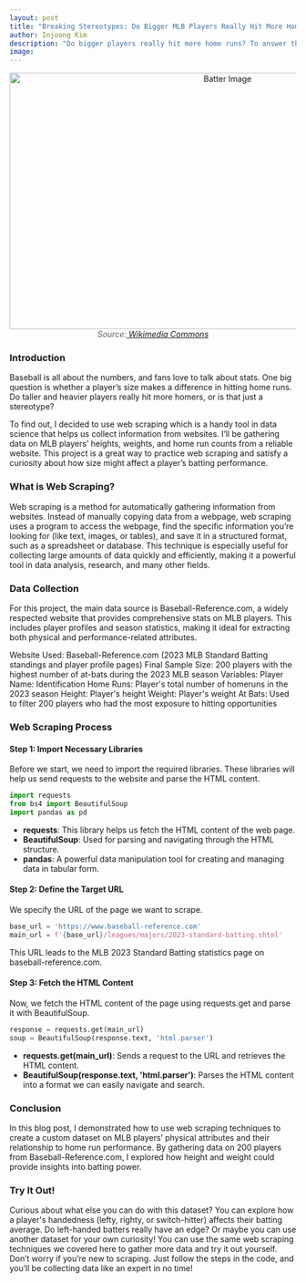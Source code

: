 ```yaml
---
layout: post
title: "Breaking Stereotypes: Do Bigger MLB Players Really Hit More Homeruns?"
author: Injoong Kim
description: "Do bigger players really hit more home runs? To answer this, I used web scraping to gather data on the height, weight, and home run stats of the 200 MLB players in 2023! Through this project, I hope you’ll get more familiar with web scraping and maybe even learn a few tips for your own data adventures. Come check it out!"
image:
---
```


<div style="text-align: center;">
  <img src="https://injoongk.github.io/injoong-blog/assets/img/batter1.JPG" alt="Batter Image" width="750" height="450">
  <figcaption style="font-style: italic; color: #5e5e5e;">Source:<a href="https://commons.wikimedia.org/wiki/File:David-ortiz-batters-box.JPG"> Wikimedia Commons</a></figcaption>
</div>

### Introduction
<p>Baseball is all about the numbers, and fans love to talk about stats. One big question is whether a player’s size makes a difference in hitting home runs. Do taller and heavier players really hit more homers, or is that just a stereotype?</p>
<p>To find out, I decided to use web scraping which is a handy tool in data science that helps us collect information from websites. I’ll be gathering data on MLB players’ heights, weights, and home run counts from a reliable website. This project is a great way to practice web scraping and satisfy a curiosity about how size might affect a player’s batting performance.</p>

### What is Web Scraping?
<p>Web scraping is a method for automatically gathering information from websites. Instead of manually copying data from a webpage, web scraping uses a program to access the webpage, find the specific information you’re looking for (like text, images, or tables), and save it in a structured format, such as a spreadsheet or database. This technique is especially useful for collecting large amounts of data quickly and efficiently, making it a powerful tool in data analysis, research, and many other fields.</p>


### Data Collection
<p>For this project, the main data source is Baseball-Reference.com, a widely respected website that provides comprehensive stats on MLB players. This includes player profiles and season statistics, making it ideal for extracting both physical and performance-related attributes.</p>

Website Used: Baseball-Reference.com (2023 MLB Standard Batting standings and player profile pages)
Final Sample Size: 200 players with the highest number of at-bats during the 2023 MLB season
Variables:
Player Name: Identification
Home Runs: Player's total number of homeruns in the 2023 season
Height: Player's height
Weight: Player's weight
At Bats: Used to filter 200 players who had the most exposure to hitting opportunities


### Web Scraping Process

#### Step 1: Import Necessary Libraries
<p>Before we start, we need to import the required libraries. These libraries will help us send requests to the website and parse the HTML content.</p>

```python
import requests
from bs4 import BeautifulSoup
import pandas as pd
```

- **requests**: This library helps us fetch the HTML content of the web page.
- **BeautifulSoup**: Used for parsing and navigating through the HTML structure.
- **pandas**: A powerful data manipulation tool for creating and managing data in tabular form.

#### Step 2: Define the Target URL
<p>We specify the URL of the page we want to scrape.</p>

```python
base_url = 'https://www.baseball-reference.com'
main_url = f'{base_url}/leagues/majors/2023-standard-batting.shtml'
```
<p>This URL leads to the MLB 2023 Standard Batting statistics page on baseball-reference.com.</p>

#### Step 3: Fetch the HTML Content
<p>Now, we fetch the HTML content of the page using requests.get and parse it with BeautifulSoup.</p>

```python
response = requests.get(main_url)
soup = BeautifulSoup(response.text, 'html.parser')
```

- **requests.get(main_url)**: Sends a request to the URL and retrieves the HTML content.
- **BeautifulSoup(response.text, 'html.parser')**: Parses the HTML content into a format we can easily navigate and search.

### Conclusion
In this blog post, I demonstrated how to use web scraping techniques to create a custom dataset on MLB players’ physical attributes and their relationship to home run performance. By gathering data on 200 players from Baseball-Reference.com, I explored how height and weight could provide insights into batting power.

### Try It Out!
Curious about what else you can do with this dataset? You can explore how a player's handedness (lefty, righty, or switch-hitter) affects their batting average. Do left-handed batters really have an edge? Or maybe you can use another dataset for your own curiosity! You can use the same web scraping techniques we covered here to gather more data and try it out yourself. Don’t worry if you’re new to scraping. Just follow the steps in the code, and you’ll be collecting data like an expert in no time!
